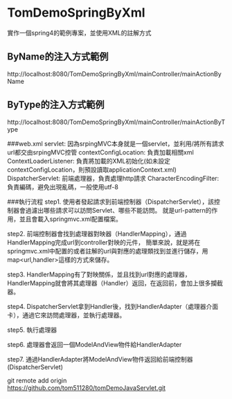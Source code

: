 # TomDemoSpringByXml
實作一個spring4的範例專案，並使用XML的註解方式

##	ByName的注入方式範例
http://localhost:8080/TomDemoSpringByXml/mainController/mainActionByName

##	ByType的注入方式範例
http://localhost:8080/TomDemoSpringByXml/mainController/mainActionByType


###web.xml
servlet: 因為srpingMVC本身就是一個servlet，並利用<url-pattern>/</url-pattern>將所有請求url都交由srpingMVC控管
contextConfigLocation: 負責加載相關xml
ContextLoaderListener: 負責將加載的XML初始化(如未設定contextConfigLocation，則預設讀取applicationContext.xml)
DispatcherServlet: 前端處理器，負責處理http請求
CharacterEncodingFilter: 負責編碼，避免出現亂碼，一般使用utf-8

###執行流程
step1.
使用者發起請求到前端控制器（DispatcherServlet），該控制器會過濾出哪些請求可以訪問Servlet、哪些不能訪問。
就是url-pattern的作用，並且會載入springmvc.xml配置檔案。

step2.
前端控制器會找到處理器對映器（HandlerMapping），通過HandlerMapping完成url到controller對映的元件，
簡單來說，就是將在springmvc.xml中配置的或者註解的url與對應的處理類找到並進行儲存，用map<url,handler>這樣的方式來儲存。

step3.
HandlerMapping有了對映關係，並且找到url對應的處理器，HandlerMapping就會將其處理器（Handler）返回，在返回前，會加上很多攔截器。

step4.
DispatcherServlet拿到Handler後，找到HandlerAdapter（處理器介面卡），通過它來訪問處理器，並執行處理器。

step5.
執行處理器

step6.
處理器會返回一個ModelAndView物件給HandlerAdapter

step7.
通過HandlerAdapter將ModelAndView物件返回給前端控制器(DispatcherServlet)


git remote add origin https://github.com/tom511280/tomDemoJavaServlet.git

